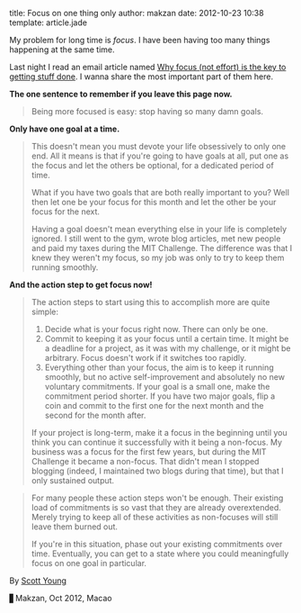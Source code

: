 title: Focus on one thing only
author: makzan
date: 2012-10-23 10:38
template: article.jade

My problem for long time is _focus_. I have been having too many things happening at the same time.

Last night I read an email article named [Why focus (not effort) is the key to getting stuff done][1]. I wanna share the most important part of them here.

__The one sentence to remember if you leave this page now.__
> Being more focused is easy: stop having so many damn goals.

__Only have one goal at a time.__

> This doesn't mean you must devote your life obsessively to only one end. All it means is that if you're going to have goals at all, put one as the focus and let the others be optional, for a dedicated period of time.
>
> What if you have two goals that are both really important to you? Well then let one be your focus for this month and let the other be your focus for the next.
>
> Having a goal doesn't mean everything else in your life is completely ignored. I still went to the gym, wrote blog articles, met new people and paid my taxes during the MIT Challenge. The difference was that I knew they weren't my focus, so my job was only to try to keep them running smoothly.

__And the action step to get focus now!__

> The action steps to start using this to accomplish more are quite simple:
>
>
>   1. Decide what is your focus right now. There can only be one.
>   2. Commit to keeping it as your focus until a certain time. It might be a deadline for a project, as it was with my challenge, or it might be arbitrary. Focus doesn't work if it switches too rapidly.
>   3. Everything other than your focus, the aim is to keep it running smoothly, but no active self-improvement and absolutely no new voluntary commitments.
> If your goal is a small one, make the commitment period shorter. If you have two major goals, flip a coin and commit to the first one for the next month and the second for the month after.
>
> If your project is long-term, make it a focus in the beginning until you think you can continue it successfully with it being a non-focus. My business was a focus for the first few years, but during the MIT Challenge it became a non-focus. That didn't mean I stopped blogging (indeed, I maintained two blogs during that time), but that I only sustained output.



> For many people these action steps won't be enough. Their existing load of commitments is so vast that they are already overextended. Merely trying to keep all of these activities as non-focuses will still leave them burned out.
>
> If you're in this situation, phase out your existing commitments over time. Eventually, you can get to a state where you could meaningfully focus on one goal in particular.


By [Scott Young][2]


▋Makzan, Oct 2012, Macao

[1]: http://www.scotthyoung.com/blog/2012/10/15/focus-not-effort/
[2]: http://www.scotthyoung.com